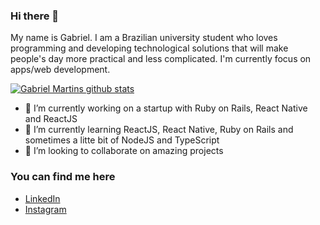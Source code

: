 ### Hi there 👋

My name is Gabriel. I am a Brazilian university student who loves programming and developing technological solutions that will make people's day more practical and less complicated. I'm currently focus on apps/web development.

[![Gabriel Martins github stats](https://github-readme-stats.vercel.app/api?username=gsmartins96)](https://github.com/gsmartins96/github-readme-stats)

- 🔭 I’m currently working on a startup with Ruby on Rails, React Native and ReactJS
- 🌱 I’m currently learning ReactJS, React Native, Ruby on Rails and sometimes a litte bit of NodeJS and TypeScript
- 👯 I’m looking to collaborate on amazing projects

### You can find me here

- [LinkedIn](https://www.linkedin.com/in/gabrielmartins96/)
- [Instagram](https://www.instagram.com/gabrielmarttins10/)
